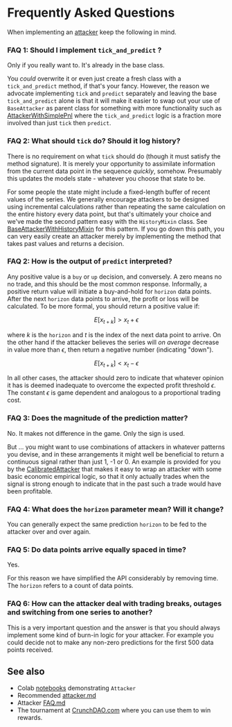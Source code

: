 
# Frequently Asked Questions

When implementing an [attacker](https://github.com/microprediction/midone/tree/main/midone/attackers) keep the following in mind. 

### FAQ 1: Should I implement `tick_and_predict` ? 
Only if you really want to. It's already in the base class. 

You *could* overwrite it or even just create a fresh class with a `tick_and_predict` method, if that's your fancy. However, the reason we
advocate implementing `tick` and `predict` separately and leaving the base `tick_and_predict` alone is that
it will make it easier to swap out your use of `BaseAttacker` as parent class for something with more functionality such as [AttackerWithSimplePnl](https://github.com/microprediction/midone/blob/main/midone/attackers/attackerwithsimplepnl.py) where
the `tick_and_predict` logic is a fraction more involved than just `tick` then `predict`. 

### FAQ 2: What should `tick` do? Should it log history?

There is no requirement on what `tick` should do (though it must satisfy the method signature). It is merely your opportunity to assimilate information from the current data
point in the sequence *quickly*, somehow. Presumably this updates the models state - whatever you choose that state to be. 

For some people the state might include a fixed-length buffer of recent values of the series. We generally encourage attackers to be designed using incremental calculations rather than repeating the same calculation on the entire
history every data point, but that's ultimately your choice and we've made the second pattern easy with the `HistoryMixin` class. See [BaseAttackerWithHistoryMixin](https://github.com/microprediction/midone/blob/main/midone/attackers/baseattackerwithhistorymixin.py) for this
pattern. If you go down this path, you can very easily create an attacker merely by implementing the method that takes past values and returns a decision.

### FAQ 2: How is the output of `predict` interpreted? 

Any positive value is a `buy` or `up` decision, and conversely. A zero means no no trade, and this should be the most common response. Informally, a positive return value will initiate a buy-and-hold for `horizon` data points. After the
next `horizon` data points to arrive, the profit or loss will be calculated. To be more formal, you should return a positive value if:

$$ E[x_{t+k}] >  x_t + \epsilon $$

where $k$ is the `horizon` and $t$ is the index of the next data point to arrive. On the other hand if the attacker believes the series will *on average* decrease in value more than $\epsilon$, then return a negative number (indicating "down").

$$ E[x_{t+k}] <  x_t - \epsilon $$

In all other cases, the attacker should zero to indicate that whatever opinion it has is deemed inadequate to overcome the expected profit threshold $\epsilon$. The constant $\epsilon$ is game dependent and analogous to a proportional trading cost.  

### FAQ 3: Does the magnitude of the prediction matter?

No. It makes not difference in the game. Only the sign is used. 

But ... you might want to use combinations of attackers in whatever patterns you devise, and in these arrangements it might well be beneficial to return a continuous signal rather than just 1, -1 or 0. An example is
provided for you by the [CalibratedAttacker](https://github.com/microprediction/midone/blob/main/midone/attackers/calibratedattacker.py) that makes it easy to wrap an
attacker with some basic economic empirical logic, so that it only actually trades when the signal is strong enough to indicate that in the past such a trade would have been profitable.  

### FAQ 4: What does the `horizon` parameter mean? Will it change? 

You can generally expect the same prediction `horizon` to be fed to the attacker over and over again.  

### FAQ 5: Do data points arrive equally spaced in time?

Yes. 

For this reason we have simplified the API considerably by removing time. The `horizon` refers to a count of data points. 

### FAQ 6: How can the attacker deal with trading breaks, outages and switching from one series to another?

This is a very important question and the answer is that you should always implement some kind of burn-in logic for your attacker. For example you could decide not to make any non-zero predictions
for the first 500 data points received. 


## See also 

 - Colab [notebooks](https://github.com/microprediction/endersnotebooks) demonstrating `Attacker`
 - Recommended [attacker.md](https://github.com/microprediction/midone/blob/main/midone/attackers/attacker.md)
 - Attacker [FAQ.md](https://github.com/microprediction/midone/blob/main/midone/attackers/FAQ.md)
 - The tournament at [CrunchDAO.com](https://www.crunchdao.com) where you can use them to win rewards. 







